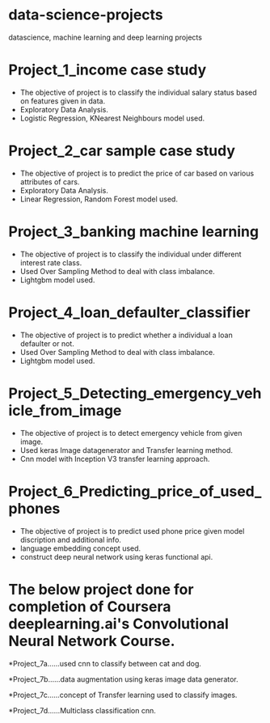 # data-science-projects
datascience, machine learning and deep learning projects

# Project_1_income case study
  * The objective of project is to classify the individual salary status based on features given in data.
  * Exploratory Data Analysis. 
  * Logistic Regression, KNearest Neighbours model used.
  
# Project_2_car sample case study
  * The objective of project is to predict the price of car based on various attributes of cars.
  * Exploratory Data Analysis.
  * Linear Regression, Random Forest model used.

# Project_3_banking machine learning
  * The objective of project is to classify the individual under different interest rate class.
  * Used Over Sampling Method to deal with class imbalance.
  * Lightgbm model used.
  
# Project_4_loan_defaulter_classifier
  * The objective of project is to predict whether a individual a loan defaulter or not.
  * Used Over Sampling Method to deal with class imbalance.
  * Lightgbm model used.
  
# Project_5_Detecting_emergency_vehicle_from_image
  * The objective of project is to detect emergency vehicle from given image.
  * Used keras Image datagenerator and Transfer learning method.
  * Cnn model with Inception V3 transfer learning approach.
  
# Project_6_Predicting_price_of_used_phones
  * The objective of project is to predict used phone price given model discription and additional info.
  * language embedding concept used.
  * construct deep neural network using keras functional api.
  
# The below project done for completion of Coursera deeplearning.ai's Convolutional Neural Network Course.

*Project_7a......used cnn to classify between cat and dog.

*Project_7b......data augmentation using keras image data generator.

*Project_7c......concept of Transfer learning used to classify images.

*Project_7d......Multiclass classification cnn.
   
